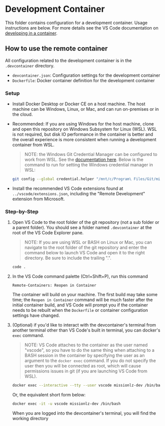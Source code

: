 # Development Container

This folder contains configuration for a development container. Usage instructions are below. For more details see the VS Code documentation on [developing in a container](https://code.visualstudio.com/docs/remote/containers).

## How to use the remote container

All configuration related to the development container is in the `.devcontainer` directory.

- `devcontainer.json`: Configuration settings for the development container
- `Dockerfile`: Docker container definition for the development container

### Setup

- Install Docker Desktop or Docker CE on a host machine. The host machine can be Windows, Linux, or Mac, and can run on-premises or in the cloud.
- Recommended: If you are using Windows for the host machine, clone and open this repository on Windows Subsystem for Linux (WSL). WSL is not required, but disk IO performance in the container is better and the overall experience is more consistent when running a development container from WSL.

    > NOTE: the Windows Git Credential Manager can be configured to work from WSL. See the [documentation here](https://docs.microsoft.com/en-us/windows/wsl/tutorials/wsl-git#git-credential-manager-setup). Below is the command to run for setting the Windows credential manager in WSL:

    ```BASH
    git config --global credential.helper "/mnt/c/Program\ Files/Git/mingw64/libexec/git-core/git-credential-manager.exe"
    ```

- Install the recommended VS Code extensions found at `../vscode/extensions.json`, including the "Remote Development" extension from Microsoft.

### Step-by-Step

1. Open VS Code to the root folder of the git repository (not a sub folder or a parent folder). You should see a folder named `.devcontainer` at the root of the VS Code Explorer pane.

    > NOTE: If you are using WSL or BASH on Linux or Mac, you can navigate to the root folder of the git repository and enter the command below to launch VS Code and open it to the right directory. Be sure to include the trailing ".".

    ```BASH
    code .
    ```

1. In the VS Code command palette (Ctrl+Shift+P), run this command

    ```VSCODE
    Remote-Containers: Reopen in Container
    ```

    The container will build on your machine. The first build may take some time; the `Reopen in Container` command will be much faster after the initial container build, and VS Code will prompt you if the container needs to be rebuilt when the `Dockerfile` or container configuration settings have changed.

1. (Optional) if you'd like to interact with the devcontainer's terminal from another terminal other than VS Code's built in terminal, you can docker's `exec` command.

    > NOTE: VS Code attaches to the container as the user named "vscode", so you have to do the same thing when attaching to a BASH session in the container by specifying the user as an argument to the `docker exec` command. If you do not specify the user then you will be connected as root, which will cause permissions issues in git (if you are launching VS Code from WSL).

    ```BASH
    docker exec --interactive --tty --user vscode missionlz-dev /bin/bash
    ```

    Or, the equivalent short form below:

    ```BASH
    docker exec -it -u vscode missionlz-dev /bin/bash
    ```

    When you are logged into the devcontainer's terminal, you will find the working directory
